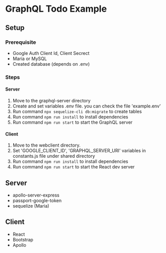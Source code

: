 # GraphQL Todo Example

## Setup

### Prerequisite

- Google Auth Client Id, Client Secrect
- Maria or MySQL
- Created database (depends on .env)

### Steps

#### Server

1. Move to the graphql-server directory
2. Create and set variables .env file. you can check the file 'example.env'
3. Run command `npx sequelize-cli db:migrate` to create tables
4. Run command `npm run install` to install dependencies
5. Run command `npm run start` to start the GraphQL server

#### Client

1. Move to the webclient directory.
2. Set 'GOOGLE_CLIENT_ID', 'GRAPHQL_SERVER_URI' variables in constants.js file under shared directory
3. Run command `npm run install` to install dependencies
4. Run command `npm run start` to start the React dev server

## Server

- apollo-server-express
- passport-google-token
- sequelize (Maria)

## Client

- React
- Bootstrap
- Apollo
